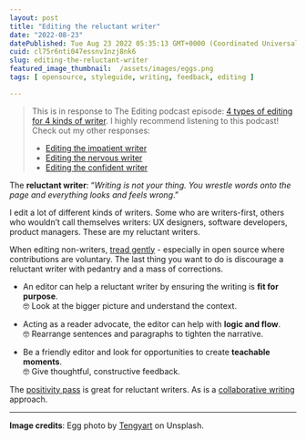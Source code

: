 ```yaml
---
layout: post
title: "Editing the reluctant writer"
date: "2022-08-23"
datePublished: Tue Aug 23 2022 05:35:13 GMT+0000 (Coordinated Universal Time)
cuid: cl75r6nti047essnv1nzj8nk6
slug: editing-the-reluctant-writer
featured_image_thumbnail:  /assets/images/eggs.png
tags: [ opensource, styleguide, writing, feedback, editing ]

---
```


> This is in response to The Editing podcast episode: [4 types of editing for 4 kinds of  writer](https://theeditingpodcast.captivate.fm/episode/kinds-of-writer). I highly recommend listening to this podcast!   
> Check out my other responses:
> - [Editing the impatient writer](https://flicstar.com/editing-the-impatient-writer)
> - [Editing the nervous writer](https://flicstar.com/editing-the-nervous-writer)
> - [Editing the confident writer](https://flicstar.hashnode.dev/editing-the-confident-writer)

The **reluctant writer**: “*Writing is not your thing. You wrestle words onto the page and everything looks and feels wrong*.”

I edit a lot of different kinds of writers. Some who are writers-first, others who wouldn’t call themselves writers: UX designers, software developers, product managers. These are my reluctant writers.
 
When editing non-writers, [tread gently](https://flicstar.hashnode.dev/editing-in-open-source) - especially in open source where contributions are voluntary. The last thing you want to do is discourage a reluctant writer with pedantry and a mass of corrections.
 
* An editor can help a reluctant writer by ensuring the writing is **fit for purpose**.    
🤓 Look at the bigger picture and understand the context.
 
* Acting as a reader advocate, the editor can help with **logic and flow**.   
   🤓 Rearrange sentences and paragraphs to tighten the narrative.
  
* Be a friendly editor and look for opportunities to create **teachable moments**.   
   🤓  Give thoughtful, constructive feedback. 

The [positivity pass](https://openstrategypartners.com/blog/the-positivity-pass-and-why-we-do-it/) is great for reluctant writers. As is a [collaborative writing](https://flicstar.com/collaboration-in-tech-writing) approach.

---
 
**Image credits**: Egg photo by [Tengyart](https://unsplash.com/photos/_VkwiVNCNfo) on Unsplash.


